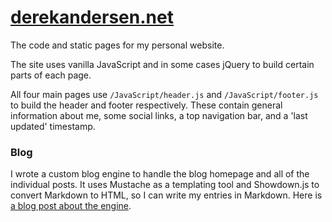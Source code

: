 # [derekandersen.net](https://derekandersen.net)
The code and static pages for my personal website.

The site uses vanilla JavaScript and in some cases jQuery to build certain
parts of each page.

All four main pages use `/JavaScript/header.js` and
`/JavaScript/footer.js` to build the header and footer respectively. These
contain general information about me, some social links, a top navigation bar,
and a 'last updated' timestamp.

### Blog

I wrote a custom blog engine to handle the blog homepage and all of the individual posts. It uses Mustache as a templating tool and Showdown.js to convert Markdown to HTML, so I can write my entries in Markdown. Here is [a blog post about the engine](https://derekandersen.net/blog/new-blog-engine).
